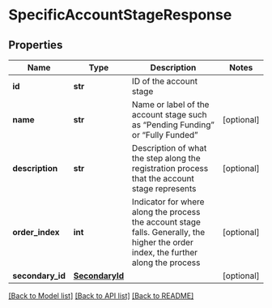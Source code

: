 # SpecificAccountStageResponse

## Properties
Name | Type | Description | Notes
------------ | ------------- | ------------- | -------------
**id** | **str** | ID of the account stage | 
**name** | **str** | Name or label of the account stage such as “Pending Funding” or “Fully Funded” | [optional] 
**description** | **str** | Description of what the step along the registration process that the account stage represents | [optional] 
**order_index** | **int** | Indicator for where along the process the account stage falls. Generally, the higher the order index, the further along the process | [optional] 
**secondary_id** | [**SecondaryId**](SecondaryId.md) |  | [optional] 

[[Back to Model list]](../README.md#documentation-for-models) [[Back to API list]](../README.md#documentation-for-api-endpoints) [[Back to README]](../README.md)


